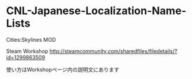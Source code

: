 # CNL-Japanese-Localization-Name-Lists
Cities:Skylines MOD

Steam Workshop
http://steamcommunity.com/sharedfiles/filedetails/?id=1299863509

使い方はWorkshopページ内の説明文にあります
